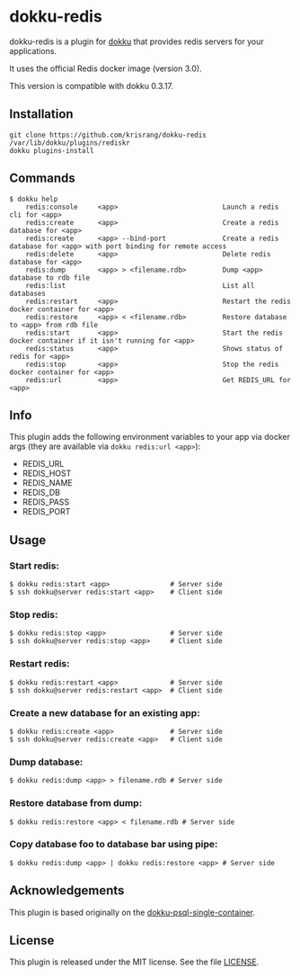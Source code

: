 # dokku-redis

dokku-redis is a plugin for [dokku][dokku] that provides redis servers for your applications.

It uses the official Redis docker image (version 3.0).

This version is compatible with dokku 0.3.17.

## Installation

```
git clone https://github.com/krisrang/dokku-redis /var/lib/dokku/plugins/rediskr
dokku plugins-install
```


## Commands
```
$ dokku help
    redis:console     <app>                          Launch a redis cli for <app>
    redis:create      <app>                          Create a redis database for <app>
    redis:create      <app> --bind-port              Create a redis database for <app> with port binding for remote access
    redis:delete      <app>                          Delete redis database for <app>
    redis:dump        <app> > <filename.rdb>         Dump <app> database to rdb file
    redis:list                                       List all databases
    redis:restart     <app>                          Restart the redis docker container for <app>
    redis:restore     <app> < <filename.rdb>         Restore database to <app> from rdb file
    redis:start       <app>                          Start the redis docker container if it isn't running for <app>
    redis:status      <app>                          Shows status of redis for <app>
    redis:stop        <app>                          Stop the redis docker container for <app>
    redis:url         <app>                          Get REDIS_URL for <app>
```

## Info
This plugin adds the following environment variables to your app via docker args (they are available via `dokku redis:url <app>`):

* REDIS\_URL
* REDIS\_HOST
* REDIS\_NAME
* REDIS\_DB
* REDIS\_PASS
* REDIS\_PORT

## Usage

### Start redis:
```
$ dokku redis:start <app>               # Server side
$ ssh dokku@server redis:start <app>    # Client side
```

### Stop redis:
```
$ dokku redis:stop <app>                # Server side
$ ssh dokku@server redis:stop <app>     # Client side
```

### Restart redis:
```
$ dokku redis:restart <app>             # Server side
$ ssh dokku@server redis:restart <app>  # Client side
```

### Create a new database for an existing app:
```
$ dokku redis:create <app>              # Server side
$ ssh dokku@server redis:create <app>   # Client side
```

### Dump database:
```
$ dokku redis:dump <app> > filename.rdb # Server side
```

### Restore database from dump:
```
$ dokku redis:restore <app> < filename.rdb # Server side
```

### Copy database foo to database bar using pipe:
```
$ dokku redis:dump <app> | dokku redis:restore <app> # Server side
```

## Acknowledgements

This plugin is based originally on the [dokku-psql-single-container](https://github.com/Flink/dokku-psql-single-container).

## License

This plugin is released under the MIT license. See the file [LICENSE](LICENSE).

[dokku]: https://github.com/progrium/dokku
